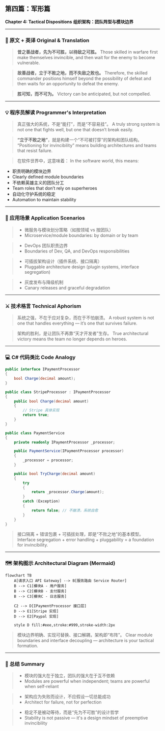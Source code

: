 ## 第四篇：军形篇

**Chapter 4: Tactical Dispositions**
**组织架构：团队阵型与模块边界**

---

### 🏮 原文 + 英译 Original & Translation

> **昔之善战者，先为不可胜，以待敌之可胜。**
> Those skilled in warfare first make themselves invincible, and then wait for the enemy to become vulnerable.

> **故善战者，立于不败之地，而不失敌之败也。**
> Therefore, the skilled commander positions himself beyond the possibility of defeat and then waits for an opportunity to defeat the enemy.

> **胜可知，而不可为。**
> Victory can be anticipated, but not compelled.

---

### 💡 程序员解读 Programmer's Interpretation

> 真正强大的系统，不是“能打”，而是“不容易挂”。
> A truly strong system is not one that fights well, but one that doesn’t break easily.

> **“立于不败之地”**，就是构建一个“不可被打穿”的架构和团队结构。
> “Positioning for invincibility” means building architectures and teams that resist failure.

> 在软件世界中，这意味着：
> In the software world, this means:

* 职责明确的模块边界
* Clearly defined module boundaries
* 不依赖英雄主义的团队分工
* Team roles that don’t rely on superheroes
* 自动化守护系统的稳定
* Automation to maintain stability

---

### 🧪 应用场景 Application Scenarios

> * 微服务与模块划分策略（如按领域 vs 按团队）
> * Microservice/module boundaries: by domain or by team

> * DevOps 团队职责边界
> * Boundaries of Dev, QA, and DevOps responsibilities

> * 可插拔架构设计（插件系统、接口隔离）
> * Pluggable architecture design (plugin systems, interface segregation)

> * 灰度发布与降级机制
> * Canary releases and graceful degradation

---

### ⚔️ 技术格言 Technical Aphorism

> 系统之强，不在于应对复杂，而在于不怕崩溃。
> A robust system is not one that handles everything — it’s one that survives failure.

> 架构的胜利，是让团队不再靠“天才开发者”生存。
> True architectural victory means the team no longer depends on heroes.

---

### 💻 C# 代码类比 Code Analogy

```csharp
public interface IPaymentProcessor
{
    bool Charge(decimal amount);
}

public class StripeProcessor : IPaymentProcessor
{
    public bool Charge(decimal amount)
    {
        // Stripe 具体实现
        return true;
    }
}

public class PaymentService
{
    private readonly IPaymentProcessor _processor;

    public PaymentService(IPaymentProcessor processor)
    {
        _processor = processor;
    }

    public bool TryCharge(decimal amount)
    {
        try
        {
            return _processor.Charge(amount);
        }
        catch (Exception)
        {
            return false; // 不崩溃，系统自愈
        }
    }
}
```

> 接口隔离 + 错误包裹 + 可插拔处理，即是“不败之地”的基本模型。
> Interface segregation + error handling + pluggability = a foundation for invincibility.

---

### 🗺️ 架构图示 Architectural Diagram (Mermaid)

```mermaid
flowchart TB
    A[请求入口 API Gateway] --> B[服务路由 Service Router]
    B --> C1[模块A - 用户服务]
    B --> C2[模块B - 支付服务]
    B --> C3[模块C - 日志服务]

    C2 --> D[IPaymentProcessor 接口层]
    D --> E1[Stripe 实现]
    D --> E2[Paypal 实现]
    
    style D fill:#eee,stroke:#999,stroke-width:2px
```

> 模块边界明确、实现可替换、接口解耦，架构即“布阵”。
> Clear module boundaries and interface decoupling — architecture is your tactical formation.

---

### 📌 总结 Summary

> * 模块的强大在于独立，团队的强大在于互不依赖
> * Modules are powerful when independent; teams are powerful when self-reliant

> * 架构应为失败而设计，不应假设一切总能成功
> * Architect for failure, not for perfection

> * 稳定不是被动等待，而是“先为不可胜”的设计哲学
> * Stability is not passive — it's a design mindset of preemptive invincibility
